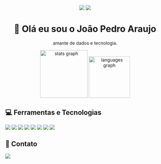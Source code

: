 <p align="center">
  <img src="https://i0.wp.com/marketbusinessnews.com/wp-content/uploads/2020/10/1-Predictive-Analytics-GIF-for-article.gif?resize=280%2C160&ssl=1" />
  
  
  <img src="https://c.tenor.com/kkPUg9dL7E4AAAAM/work-quit.gif" />

 
</p>


<h1 align="center">  👋  Olá eu sou o João Pedro Araujo </h1>
<p align="center">amante de dados e tecnologia.</p>

<div align="center">
  <img src="https://github-readme-stats.vercel.app/api?hide_title=true&hide_rank=true&show_icons=true&include_all_commits=true&count_private=true&disable_animations=false&theme=github_dark&locale=pt-br&hide_border=true&username=jpsaraujo" height="150" alt="stats graph"  />
  <img src="https://github-readme-stats.vercel.app/api/top-langs?locale=pt-br&hide_title=false&layout=default &card_width=320&langs_count=5&theme=github_dark&hide_border=false&username=jpsaraujo" height="130" alt="languages graph"  />
</div>

<div>
<h2>💻 Ferramentas e Tecnologias</h2>
  <a>
    <img src="https://img.shields.io/badge/Microsoft%20SQL%20Server-CC2927?style=for-the-badge&logo=microsoft%20sql%20server&logoColor=white" />
    <img src="https://img.shields.io/badge/MySQL-005C84?style=for-the-badge&logo=mysql&logoColor=white"/>
    <img src="https://img.shields.io/badge/PostgreSQL-316192?style=for-the-badge&logo=postgresql&logoColor=white" />
    <img src="https://img.shields.io/badge/Linux-E34F26?style=for-the-badge&logo=linux&logoColor=black" /> 
    <img src="https://img.shields.io/badge/Python-14354C?style=for-the-badge&logo=python&logoColor=white" />
    <img src="https://img.shields.io/badge/Pandas-2C2D72?style=for-the-badge&logo=pandas&logoColor=white" />        
    <img src="https://img.shields.io/badge/Git-E34F26?style=for-the-badge&logo=git&logoColor=white" />
    <img src="https://img.shields.io/badge/Google_Cloud-4285F4?style=for-the-badge&logo=google-cloud&logoColor=white" />
   
  </a>
</div>
</div>
  
<div>
<h2>📱 Contato</h2>
  <a href="https://https://www.linkedin.com/in/joaopsaraujo/" target="_blank"><img src="https://img.shields.io/badge/-LinkedIn-%230077B5?style=for-the-badge&logo=linkedin&logoColor=white" target="_blank"></a>
</div>
<div> 

